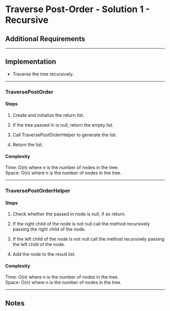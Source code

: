 # Traverse Post-Order - Solution 1 - Recursive

## Additional Requirements

---

## Implementation
- Traverse the tree recursively.

---

### TraversePostOrder

#### Steps
1. Create and initialize the return list.

2. If the tree passed in is null, return the empty list.

2. Call TraversePostOrderHelper to generate the list.

3. Return the list.

#### Complexity
Time: O(n) where n is the number of nodes in the tree.  
Space: O(n) where n is the number of nodes in the tree.  

---

### TraversePostOrderHelper

#### Steps
1. Check whether the passed in node is null, if so return.

2. If the right child of the node is not null call the method recursively passing the right child of the node.

3. If the left child of the node is not null call the method recursively passing the left child of the node.

4. Add the node to the result list.

#### Complexity
Time: O(n) where n is the number of nodes in the tree.  
Space: O(n) where n is the number of nodes in the tree.  

---

## Notes

